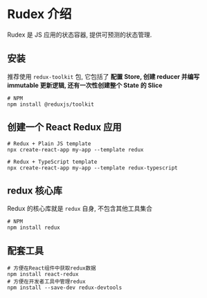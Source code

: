 # Rudex 介绍

Rudex 是 JS 应用的状态容器, 提供可预测的状态管理.

## 安装

推荐使用 `redux-toolkit` 包, 它包括了 **配置 Store, 创建 reducer 并编写 immutable 更新逻辑, 还有一次性创建整个 State 的 Slice**

```shell
# NPM
npm install @reduxjs/toolkit
```

## 创建一个 React Redux 应用

```shell
# Redux + Plain JS template
npx create-react-app my-app --template redux

# Redux + TypeScript template
npx create-react-app my-app --template redux-typescript
```


## redux 核心库

Redux 的核心库就是 `redux` 自身, 不包含其他工具集合

```shell
# NPM
npm install redux
```

## 配套工具

```shell
# 方便在React组件中获取redux数据
npm install react-redux
# 方便在开发者工具中管理redux
npm install --save-dev redux-devtools
```

